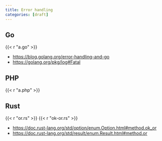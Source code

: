 ```yaml
---
title: Error handling
categories: [draft]
---
```


## Go

{{< r "a.go" >}}

- <https://blog.golang.org/error-handling-and-go>
- <https://golang.org/pkg/log#Fatal>

## PHP

{{< r "a.php" >}}

## Rust

{{< r "or.rs" >}}
{{< r "ok-or.rs" >}}

- <https://doc.rust-lang.org/std/option/enum.Option.html#method.ok_or>
- <https://doc.rust-lang.org/std/result/enum.Result.html#method.or>
